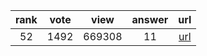 
| rank | vote | view | answer | url |
|:-:|:-:|:-:|:-:|:-:|
|52|1492|669308|11| [url](http://stackoverflow.com/questions/448271/what-is-init-py-for) |
